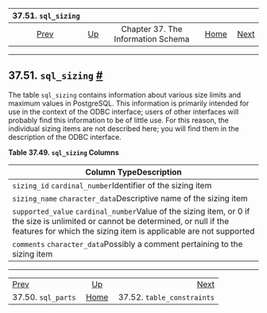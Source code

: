 <!--?xml version="1.0" encoding="UTF-8" standalone="no"?-->

|                  37.51. `sql_sizing`                  |                                                                    |                                    |                                                       |                                                                       |
| :---------------------------------------------------: | :----------------------------------------------------------------- | :--------------------------------: | ----------------------------------------------------: | --------------------------------------------------------------------: |
| [Prev](infoschema-sql-parts.html "37.50. sql_parts")  | [Up](information-schema.html "Chapter 37. The Information Schema") | Chapter 37. The Information Schema | [Home](index.html "PostgreSQL 17devel Documentation") |  [Next](infoschema-table-constraints.html "37.52. table_constraints") |

***

## 37.51. `sql_sizing` [#](#INFOSCHEMA-SQL-SIZING)

The table `sql_sizing` contains information about various size limits and maximum values in PostgreSQL. This information is primarily intended for use in the context of the ODBC interface; users of other interfaces will probably find this information to be of little use. For this reason, the individual sizing items are not described here; you will find them in the description of the ODBC interface.

**Table 37.49. `sql_sizing` Columns**

| Column TypeDescription                                                                                                                                                                                |
| ----------------------------------------------------------------------------------------------------------------------------------------------------------------------------------------------------- |
| `sizing_id` `cardinal_number`Identifier of the sizing item                                                                                                                                            |
| `sizing_name` `character_data`Descriptive name of the sizing item                                                                                                                                     |
| `supported_value` `cardinal_number`Value of the sizing item, or 0 if the size is unlimited or cannot be determined, or null if the features for which the sizing item is applicable are not supported |
| `comments` `character_data`Possibly a comment pertaining to the sizing item                                                                                                                           |

***

|                                                       |                                                                    |                                                                       |
| :---------------------------------------------------- | :----------------------------------------------------------------: | --------------------------------------------------------------------: |
| [Prev](infoschema-sql-parts.html "37.50. sql_parts")  | [Up](information-schema.html "Chapter 37. The Information Schema") |  [Next](infoschema-table-constraints.html "37.52. table_constraints") |
| 37.50. `sql_parts`                                    |        [Home](index.html "PostgreSQL 17devel Documentation")       |                                            37.52. `table_constraints` |
